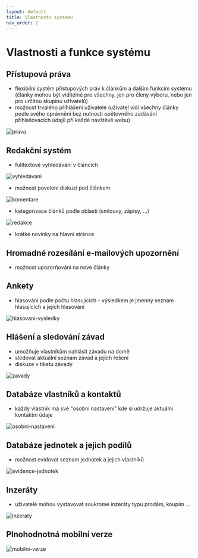 ```yaml
---
layout: default
title: Vlastnosti systému
nav_order: 2
---
```


# Vlastnosti a funkce systému

## Přístupová práva

* flexibilní systém přístupových práv k článkům a dalším funkcím systému (články mohou být viditelné pro všechny, jen pro členy výboru, nebo jen pro určitou skupinu uživatelů)
* možnost trvalého přihlášení uživatele (uživatel vidí všechny články podle svého oprávnění bez nutnosti opětovného zadávání přihlašovacích údajů při každé návštěvě webu)

![prava](gfx/prava.png)

## Redakční systém

* fulltextové vyhledávání v článcích

![vyhledavani](gfx/vyhledavani.png)

* možnost povolení diskuzí pod článkem

![komentare](gfx/komentare.png)

* kategorizace článků podle oblastí (smlouvy, zápisy, ...)

![redakce](gfx/redakce.png)

* krátké novinky na hlavní stránce

## Hromadné rozesílání e-mailových upozornění

* možnost upozorňování na nové články

## Ankety

* hlasování podle počtu hlasujících - výsledkem je jmenný seznam hlasujících a jejích hlasování

![hlasovani-vysledky](gfx/hlasovani-vysledky.png)

## Hlášení a sledování závad

* umožňuje vlastníkům nahlásit závadu na domě
* sledovat aktuální seznam závad a jejich řešení
* diskuze v tiketu závady

![zavady](gfx/zavady.png)

## Databáze vlastníků a kontaktů

* každý vlastník má své "osobní nastavení" kde si udržuje aktuální kontaktní údaje

![osobni-nastaveni](gfx/osobni-nastaveni.png)

## Databáze jednotek a jejich podílů

* možnost evidovat seznam jednotek a jejich vlastníků

![evidence-jednotek](gfx/evidence-jednotek.png)

## Inzeráty

* uživatelé mohou vystavovat soukromé inzeráty typu prodám, koupím ...

![inzeraty](gfx/inzeraty.png)

## Plnohodnotná mobilní verze

![mobilni-verze](gfx/mobilni-verze.png)